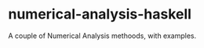 numerical-analysis-haskell
==========================

A couple of Numerical Analysis methoods, with examples.
